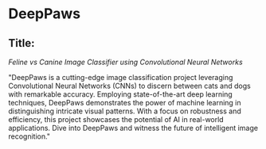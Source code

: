 #  DeepPaws

## Title:
  *Feline vs Canine Image Classifier using Convolutional Neural Networks*

"DeepPaws is a cutting-edge image classification project leveraging Convolutional Neural Networks (CNNs) to discern between cats and dogs with remarkable accuracy. Employing state-of-the-art deep learning techniques, DeepPaws demonstrates the power of machine learning in distinguishing intricate visual patterns. With a focus on robustness and efficiency, this project showcases the potential of AI in real-world applications. Dive into DeepPaws and witness the future of intelligent image recognition."

